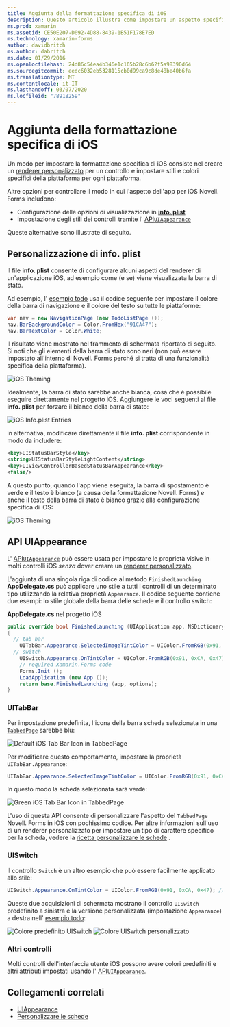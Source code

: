 ```yaml
---
title: Aggiunta della formattazione specifica di iOS
description: Questo articolo illustra come impostare un aspetto specifico di iOS senza usare un renderer personalizzato Novell. Forms.
ms.prod: xamarin
ms.assetid: CE50E207-D092-4D88-8439-1B51F178E7ED
ms.technology: xamarin-forms
author: davidbritch
ms.author: dabritch
ms.date: 01/29/2016
ms.openlocfilehash: 24d86c54ea4b346e1c165b28c6b62f5a98390d64
ms.sourcegitcommit: eedc6032eb5328115cb0d99ca9c8de48be40b6fa
ms.translationtype: MT
ms.contentlocale: it-IT
ms.lasthandoff: 03/07/2020
ms.locfileid: "78918259"
---
```

# <a name="adding-ios-specific-formatting"></a>Aggiunta della formattazione specifica di iOS

Un modo per impostare la formattazione specifica di iOS consiste nel creare un [renderer personalizzato](~/xamarin-forms/app-fundamentals/custom-renderer/index.md) per un controllo e impostare stili e colori specifici della piattaforma per ogni piattaforma.

Altre opzioni per controllare il modo in cui l'aspetto dell'app per iOS Novell. Forms includono:

- Configurazione delle opzioni di visualizzazione in [ **info. plist**](#info-plist)
- Impostazione degli stili dei controlli tramite l' [API`UIAppearance`](#uiappearance)

Queste alternative sono illustrate di seguito.

<a name="info-plist"/>

## <a name="customizing-infoplist"></a>Personalizzazione di info. plist

Il file **info. plist** consente di configurare alcuni aspetti del renderer di un'applicazione iOS, ad esempio come (e se) viene visualizzata la barra di stato.

Ad esempio, l' [esempio todo](https://docs.microsoft.com/samples/xamarin/xamarin-forms-samples/todo) usa il codice seguente per impostare il colore della barra di navigazione e il colore del testo su tutte le piattaforme:

```csharp
var nav = new NavigationPage (new TodoListPage ());
nav.BarBackgroundColor = Color.FromHex("91CA47");
nav.BarTextColor = Color.White;
```

Il risultato viene mostrato nel frammento di schermata riportato di seguito. Si noti che gli elementi della barra di stato sono neri (non può essere impostato all'interno di Novell. Forms perché si tratta di una funzionalità specifica della piattaforma).

![](theme-images/status-default-sml.png "iOS Theming")

Idealmente, la barra di stato sarebbe anche bianca, cosa che è possibile eseguire direttamente nel progetto iOS. Aggiungere le voci seguenti al file **info. plist** per forzare il bianco della barra di stato:

![](theme-images/info-plist.png "iOS Info.plist Entries")

in alternativa, modificare direttamente il file **info. plist** corrispondente in modo da includere:

```xml
<key>UIStatusBarStyle</key>
<string>UIStatusBarStyleLightContent</string>
<key>UIViewControllerBasedStatusBarAppearance</key>
<false/>
```

A questo punto, quando l'app viene eseguita, la barra di spostamento è verde e il testo è bianco (a causa della formattazione Novell. Forms) *e* anche il testo della barra di stato è bianco grazie alla configurazione specifica di iOS:

![](theme-images/status-white-sml.png "iOS Theming")

<a name="uiappearance"/>

## <a name="uiappearance-api"></a>API UIAppearance

L' [API`UIAppearance`](~/ios/user-interface/ios-ui/introduction-to-the-appearance-api.md) può essere usata per impostare le proprietà visive in molti controlli iOS *senza* dover creare un [renderer personalizzato](~/xamarin-forms/app-fundamentals/custom-renderer/index.md).

L'aggiunta di una singola riga di codice al metodo `FinishedLaunching` **AppDelegate.cs** può applicare uno stile a tutti i controlli di un determinato tipo utilizzando la relativa proprietà `Appearance`. Il codice seguente contiene due esempi: lo stile globale della barra delle schede e il controllo switch:

**AppDelegate.cs** nel progetto iOS

```csharp
public override bool FinishedLaunching (UIApplication app, NSDictionary options)
{
  // tab bar
    UITabBar.Appearance.SelectedImageTintColor = UIColor.FromRGB(0x91, 0xCA, 0x47); // green
  // switch
    UISwitch.Appearance.OnTintColor = UIColor.FromRGB(0x91, 0xCA, 0x47); // green
    // required Xamarin.Forms code
    Forms.Init ();
    LoadApplication (new App ());
    return base.FinishedLaunching (app, options);
}
```

### <a name="uitabbar"></a>UITabBar

Per impostazione predefinita, l'icona della barra scheda selezionata in una [`TabbedPage`](~/xamarin-forms/app-fundamentals/navigation/tabbed-page.md)
sarebbe blu:

![](theme-images/tabbar-default.png "Default iOS Tab Bar Icon in TabbedPage")

Per modificare questo comportamento, impostare la proprietà `UITabBar.Appearance`:

```csharp
UITabBar.Appearance.SelectedImageTintColor = UIColor.FromRGB(0x91, 0xCA, 0x47); // green
```

In questo modo la scheda selezionata sarà verde:

![](theme-images/tabbar-custom.png "Green iOS Tab Bar Icon in TabbedPage")

L'uso di questa API consente di personalizzare l'aspetto del `TabbedPage` Novell. Forms in iOS con pochissimo codice. Per altre informazioni sull'uso di un renderer personalizzato per impostare un tipo di carattere specifico per la scheda, vedere la [ricetta personalizzare le schede](https://github.com/xamarin/recipes/tree/master/Recipes/xamarin-forms/iOS/customize-tabs) .

### <a name="uiswitch"></a>UISwitch

Il controllo `Switch` è un altro esempio che può essere facilmente applicato allo stile:

```csharp
UISwitch.Appearance.OnTintColor = UIColor.FromRGB(0x91, 0xCA, 0x47); // green
```

Queste due acquisizioni di schermata mostrano il controllo `UISwitch` predefinito a sinistra e la versione personalizzata (impostazione `Appearance`) a destra nell' [esempio todo](https://docs.microsoft.com/samples/xamarin/xamarin-forms-samples/todo):

![](theme-images/switch-default.png "Colore predefinito UISwitch") ![](theme-images/switch-custom.png "Colore UISwitch personalizzato")

### <a name="other-controls"></a>Altri controlli

Molti controlli dell'interfaccia utente iOS possono avere colori predefiniti e altri attributi impostati usando l' [API`UIAppearance`](~/ios/user-interface/ios-ui/introduction-to-the-appearance-api.md).

## <a name="related-links"></a>Collegamenti correlati

- [UIAppearance](~/ios/user-interface/ios-ui/introduction-to-the-appearance-api.md)
- [Personalizzare le schede](https://github.com/xamarin/recipes/tree/master/Recipes/xamarin-forms/iOS/customize-tabs)
